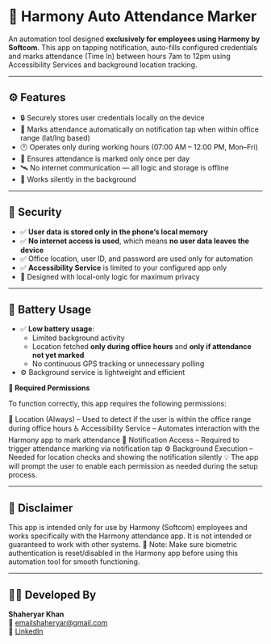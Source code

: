 # 📲 Harmony Auto Attendance Marker

An automation tool designed **exclusively for employees using Harmony by Softcom**. This app on tapping notification, auto-fills configured credentials and marks attendance (Time In) between hours 7am to 12pm using Accessibility Services and background location tracking.

---

## ⚙️ Features

- 🔒 Securely stores user credentials locally on the device
- 📍 Marks attendance automatically on notification tap when within office range (lat/lng based)
- 🕐 Operates only during working hours (07:00 AM – 12:00 PM, Mon–Fri)
- 📅 Ensures attendance is marked only once per day
- 🛰️ No internet communication — all logic and storage is offline
- 📱 Works silently in the background

---

## 🔐 Security

- ✅ **User data is stored only in the phone’s local memory**
- ✅ **No internet access is used**, which means **no user data leaves the device**
- ✅ Office location, user ID, and password are used only for automation
- ✅ **Accessibility Service** is limited to your configured app only
- 🔐 Designed with local-only logic for maximum privacy

---

## 🔋 Battery Usage

- ✅ **Low battery usage**:
  - Limited background activity
  - Location fetched **only during office hours** and **only if attendance not yet marked**
  - No continuous GPS tracking or unnecessary polling
- ⚙️ Background service is lightweight and efficient

**📲 Required Permissions**

To function correctly, this app requires the following permissions:

📍 Location (Always) – Used to detect if the user is within the office range during office hours
♿ Accessibility Service – Automates interaction with the Harmony app to mark attendance
🔔 Notification Access – Required to trigger attendance marking via notification tap
⚙️ Background Execution – Needed for location checks and showing the notification silently
💡 The app will prompt the user to enable each permission as needed during the setup process.

---

## 🚧 Disclaimer

This app is intended only for use by Harmony (Softcom) employees and works specifically with the Harmony attendance app. It is not intended or guaranteed to work with other systems.
📌 Note: Make sure biometric authentication is reset/disabled in the Harmony app before using this automation tool for smooth functioning.

---

## 👨‍💻 Developed By

**Shaheryar Khan**  
📧 emailshaheryar@gmail.com  
🔗 [LinkedIn](https://www.linkedin.com/in/shaheryarkhan28/)
